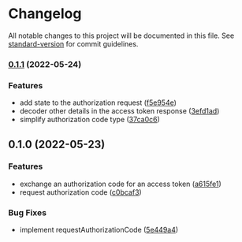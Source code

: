 # Changelog

All notable changes to this project will be documented in this file. See [standard-version](https://github.com/conventional-changelog/standard-version) for commit guidelines.

### [0.1.1](https://github.com/thewilkybarkid/hyper-ts-oauth/compare/v0.1.0...v0.1.1) (2022-05-24)


### Features

* add state to the authorization request ([f5e954e](https://github.com/thewilkybarkid/hyper-ts-oauth/commit/f5e954e76a87bd5ad6482bca7ae99bdf76b4e00b))
* decoder other details in the access token response ([3efd1ad](https://github.com/thewilkybarkid/hyper-ts-oauth/commit/3efd1adf5833fd3dc4723f981e70afc340138960))
* simplify authorization code type ([37ca0c6](https://github.com/thewilkybarkid/hyper-ts-oauth/commit/37ca0c6a840618e0f912605b617a1e30ab31d1d8))

## 0.1.0 (2022-05-23)


### Features

* exchange  an authorization code for an access token ([a615fe1](https://github.com/thewilkybarkid/hyper-ts-oauth/commit/a615fe1f085cd5b8a3cb6c26d873e7432138a485))
* request authorization code ([c0bcaf3](https://github.com/thewilkybarkid/hyper-ts-oauth/commit/c0bcaf303381b370ccdf800339fa9b25f156ac7b))


### Bug Fixes

* implement requestAuthorizationCode ([5e449a4](https://github.com/thewilkybarkid/hyper-ts-oauth/commit/5e449a4629ece82f3c907ece6a2e84b28a57c65c))
